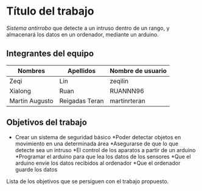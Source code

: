 # Título del trabajo
_Sistema antirrobo_ que detecte a un intruso dentro de un rango, y almacenará los datos en un ordenador, mediante un arduino.
  
## Integrantes del equipo
Nombres | Apellidos | Nombre de usuario
--------|-----------|------------------
Zeqi | Lin| zeqilin
Xialong|Ruan|RUANNN96
Martin Augusto|Reigadas Teran|martinrteran

## Objetivos del trabajo

* Crear un sistema de seguridad básico
    *Poder detectar objetos en movimiento en una determinada área
    *Asegurarse de que lo que detecte sea un intruso
    *El control de los aparatos a partir de un arduino
    *Programar el arduino para que lea los datos de los sensores
    *Que el arduino envie los datos recibidos al ordenador
    *Que el  ordenador guarde los datos
 

Lista de los objetivos que se persiguen con el trabajo propuesto.
